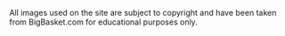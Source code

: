 All images used on the site are subject to copyright and have been taken from BigBasket.com for educational purposes only. 
